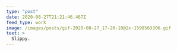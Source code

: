 ```yaml
---
type: "post"
date: 2020-08-27T21:21:46.467Z
feed_type: work
image: /images/posts/gif-2020-08-27_17-20-10@2x-1598563306.gif
text: >
  Slippy.
---
```

